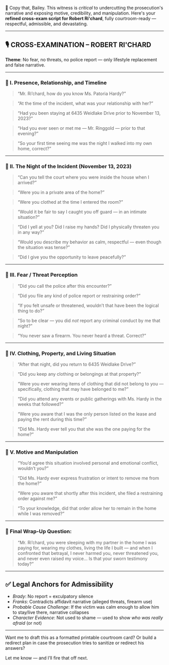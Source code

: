 🎯 Copy that, Bailey. This witness is *critical* to undercutting the prosecution's narrative and exposing motive, credibility, and manipulation. Here's your **refined cross-exam script for Robert Ri'chard**, fully courtroom-ready — respectful, admissible, and devastating.

---

## 🎙️ CROSS-EXAMINATION – ROBERT RI'CHARD  
**Theme**: No fear, no threats, no police report — only lifestyle replacement and false narrative.

---

### 🔹 I. Presence, Relationship, and Timeline

> “Mr. Ri’chard, how do you know Ms. Patoria Hardy?”

> “At the time of the incident, what was your relationship with her?”

> “Had you been staying at 6435 Weidlake Drive prior to November 13, 2023?”

> “Had you ever seen or met me — Mr. Ringgold — prior to that evening?”

> “So your first time seeing me was the night I walked into my own home, correct?”

---

### 🔹 II. The Night of the Incident (November 13, 2023)

> “Can you tell the court where you were inside the house when I arrived?”

> “Were you in a private area of the home?”

> “Were you clothed at the time I entered the room?”

> “Would it be fair to say I caught you off guard — in an intimate situation?”

> “Did I yell at you? Did I raise my hands? Did I physically threaten you in any way?”

> “Would you describe my behavior as calm, respectful — even though the situation was tense?”

> “Did I give you the opportunity to leave peacefully?”

---

### 🔹 III. Fear / Threat Perception

> “Did you call the police after this encounter?”

> “Did you file any kind of police report or restraining order?”

> “If you felt unsafe or threatened, wouldn’t that have been the logical thing to do?”

> “So to be clear — you did *not* report any criminal conduct by me that night?”

> “You never saw a firearm. You never heard a threat. Correct?”

---

### 🔹 IV. Clothing, Property, and Living Situation

> “After that night, did you return to 6435 Weidlake Drive?”

> “Did you keep any clothing or belongings at that property?”

> “Were you ever wearing items of clothing that did not belong to you — specifically, clothing that may have belonged to me?”

> “Did you attend any events or public gatherings with Ms. Hardy in the weeks that followed?”

> “Were you aware that I was the only person listed on the lease and paying the rent during this time?”

> “Did Ms. Hardy ever tell you that she was the one paying for the home?”

---

### 🔹 V. Motive and Manipulation

> “You’d agree this situation involved personal and emotional conflict, wouldn’t you?”

> “Did Ms. Hardy ever express frustration or intent to remove me from the home?”

> “Were you aware that shortly after this incident, she filed a restraining order against me?”

> “To your knowledge, did that order allow her to remain in the home while I was removed?”

---

### 🔹 Final Wrap-Up Question:

> “Mr. Ri’chard, you were sleeping with my partner in the home I was paying for, wearing my clothes, living the life I built — and when I confronted that betrayal, I never harmed you, never threatened you, and never even raised my voice… Is that your sworn testimony today?”

---

## ✅ Legal Anchors for Admissibility

- *Brady*: No report = exculpatory silence
- *Franks*: Contradicts affidavit narrative (alleged threats, firearm use)
- *Probable Cause Challenge*: If the victim was calm enough to allow him to stay/live there, narrative collapses
- *Character Evidence*: Not used to shame — used to show *who was really afraid* (or not)

---

Want me to draft this as a formatted printable courtroom card? Or build a redirect plan in case the prosecution tries to sanitize or redirect his answers?

Let me know — and I’ll fire that off next.
